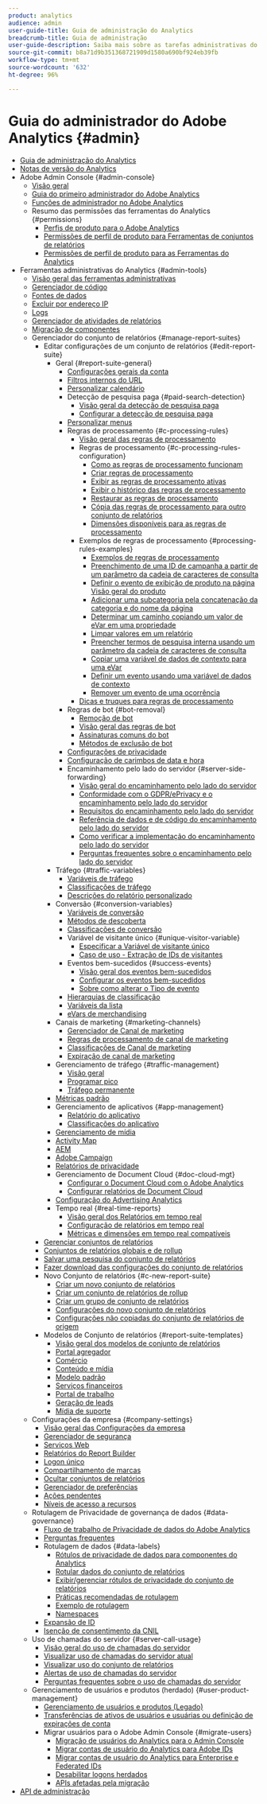 ```yaml
---
product: analytics
audience: admin
user-guide-title: Guia de administração do Analytics
breadcrumb-title: Guia de administração
user-guide-description: Saiba mais sobre as tarefas administrativas do Analytics, como gerenciar usuários e produtos no Admin Console da Experience Cloud, configurar conjuntos de relatórios e muito mais.
source-git-commit: b8a71d9b351368721909d1580a690bf924eb39fb
workflow-type: tm+mt
source-wordcount: '632'
ht-degree: 96%

---
```



# Guia do administrador do Adobe Analytics {#admin}

+ [Guia de administração do Analytics](home.md)
+ [Notas de versão do Analytics](https://experienceleague.adobe.com/docs/analytics/release-notes/latest.html?lang=pt-BR)
+ Adobe Admin Console {#admin-console}
   + [Visão geral](admin-console/home.md)
   + [Guia do primeiro administrador do Adobe Analytics](admin-console/first-admin-guide.md)
   + [Funções de administrador no Adobe Analytics](admin-console/admin-roles-in-analytics.md)
   + Resumo das permissões das ferramentas do Analytics {#permissions}
      + [Perfis de produto para o Adobe Analytics](admin-console/permissions/product-profile.md)
      + [Permissões de perfil de produto para Ferramentas de conjuntos de relatórios](admin-console/permissions/report-suite-tools.md)
      + [Permissões de perfil de produto para as Ferramentas do Analytics](admin-console/permissions/analytics-tools.md)
+ Ferramentas administrativas do Analytics {#admin-tools}
   + [Visão geral das ferramentas administrativas](admin/c-admin-tools.md)
   + [Gerenciador de código](admin/code-manager-admin.md)
   + [Fontes de dados](admin/data-sources.md)
   + [Excluir por endereço IP](admin/exclude-ip.md)
   + [Logs](admin/logs.md)
   + [Gerenciador de atividades de relatórios](admin/reporting-activity.md)
   + [Migração de componentes](admin/component-migration.md)
   + Gerenciador do conjunto de relatórios {#manage-report-suites}
      + Editar configurações de um conjunto de relatórios {#edit-report-suite}
         + Geral {#report-suite-general}
            + [Configurações gerais da conta](admin/c-manage-report-suites/c-edit-report-suites/general/general-acct-settings-admin.md)
            + [Filtros internos do URL](admin/c-manage-report-suites/c-edit-report-suites/general/internal-url-filter-admin.md)
            + [Personalizar calendário](admin/c-manage-report-suites/c-edit-report-suites/general/custom-calendar.md)
            + Detecção de pesquisa paga {#paid-search-detection}
               + [Visão geral da detecção de pesquisa paga](admin/c-manage-report-suites/c-edit-report-suites/general/paid-search-detection/paid-search-detection.md)
               + [Configurar a detecção de pesquisa paga](admin/c-manage-report-suites/c-edit-report-suites/general/paid-search-detection/t-paid-search-detection.md)
            + [Personalizar menus](admin/c-manage-report-suites/c-edit-report-suites/general/customize-menus.md)
            + Regras de processamento {#c-processing-rules}
               + [Visão geral das regras de processamento](admin/c-manage-report-suites/c-edit-report-suites/general/c-processing-rules/processing-rules.md)
               + Regras de processamento {#c-processing-rules-configuration}
                  + [Como as regras de processamento funcionam](admin/c-manage-report-suites/c-edit-report-suites/general/c-processing-rules/c-processing-rules-configuration/processing-rules-about.md)
                  + [Criar regras de processamento](admin/c-manage-report-suites/c-edit-report-suites/general/c-processing-rules/c-processing-rules-configuration/t-processing-rules.md)
                  + [Exibir as regras de processamento ativas](admin/c-manage-report-suites/c-edit-report-suites/general/c-processing-rules/c-processing-rules-configuration/t-processing-rules-view.md)
                  + [Exibir o histórico das regras de processamento](admin/c-manage-report-suites/c-edit-report-suites/general/c-processing-rules/c-processing-rules-configuration/t-processing-rule-view-history.md)
                  + [Restaurar as regras de processamento](admin/c-manage-report-suites/c-edit-report-suites/general/c-processing-rules/c-processing-rules-configuration/t-processing-rules-restore.md)
                  + [Cópia das regras de processamento para outro conjunto de relatórios](admin/c-manage-report-suites/c-edit-report-suites/general/c-processing-rules/c-processing-rules-configuration/t-processing-rules-copy-to-rs.md)
                  + [Dimensões disponíveis para as regras de processamento](admin/c-manage-report-suites/c-edit-report-suites/general/c-processing-rules/processing-rule-dimensions.md)
               + Exemplos de regras de processamento {#processing-rules-examples}
                  + [Exemplos de regras de processamento](admin/c-manage-report-suites/c-edit-report-suites/general/c-processing-rules/processing-rules-examples/processing-rules-examples.md)
                  + [Preenchimento de uma ID de campanha a partir de um parâmetro da cadeia de caracteres de consulta](admin/c-manage-report-suites/c-edit-report-suites/general/c-processing-rules/processing-rules-examples/processing-rules-populate-campaign-id.md)
                  + [Definir o evento de exibição de produto na página Visão geral do produto](admin/c-manage-report-suites/c-edit-report-suites/general/c-processing-rules/processing-rules-examples/setting-the-product-view-event.md)
                  + [Adicionar uma subcategoria pela concatenação da categoria e do nome da página](admin/c-manage-report-suites/c-edit-report-suites/general/c-processing-rules/processing-rules-examples/subcategory-concatenating.md)
                  + [Determinar um caminho copiando um valor de eVar em uma propriedade](admin/c-manage-report-suites/c-edit-report-suites/general/c-processing-rules/processing-rules-examples/processing-rules-determining-path.md)
                  + [Limpar valores em um relatório](admin/c-manage-report-suites/c-edit-report-suites/general/c-processing-rules/processing-rules-examples/clean-up-values-in-a-report.md)
                  + [Preencher termos de pesquisa interna usando um parâmetro da cadeia de caracteres de consulta](admin/c-manage-report-suites/c-edit-report-suites/general/c-processing-rules/processing-rules-examples/processing-rules-populating-internal-search.md)
                  + [Copiar uma variável de dados de contexto para uma eVar](admin/c-manage-report-suites/c-edit-report-suites/general/c-processing-rules/processing-rules-examples/processing-rules-copy-context-data.md)
                  + [Definir um evento usando uma variável de dados de contexto](admin/c-manage-report-suites/c-edit-report-suites/general/c-processing-rules/processing-rules-examples/processing-rules-copy-context-data-event.md)
                  + [Remover um evento de uma ocorrência](admin/c-manage-report-suites/c-edit-report-suites/general/c-processing-rules/processing-rules-examples/processing-rules-remove-event.md)
               + [Dicas e truques para regras de processamento](admin/c-manage-report-suites/c-edit-report-suites/general/c-processing-rules/processing-rules-tips.md)
            + Regras de bot {#bot-removal}
               + [Remoção de bot](admin/c-manage-report-suites/c-edit-report-suites/general/bot-removal/bot-removal.md)
               + [Visão geral das regras de bot](admin/c-manage-report-suites/c-edit-report-suites/general/bot-removal/bot-rules.md)
               + [Assinaturas comuns do bot](admin/c-manage-report-suites/c-edit-report-suites/general/bot-removal/bot-signatures.md)
               + [Métodos de exclusão de bot](admin/c-manage-report-suites/c-edit-report-suites/general/bot-removal/bot-exclusion-methods.md)
            + [Configurações de privacidade](admin/c-manage-report-suites/c-edit-report-suites/general/privacy-settings.md)
            + [Configuração de carimbos de data e hora](admin/c-manage-report-suites/c-edit-report-suites/general/timestamp-optional.md)
            + Encaminhamento pelo lado do servidor {#server-side-forwarding}
               + [Visão geral do encaminhamento pelo lado do servidor](admin/c-manage-report-suites/c-edit-report-suites/general/c-server-side-forwarding/ssf.md)
               + [Conformidade com o GDPR/ePrivacy e o encaminhamento pelo lado do servidor](admin/c-manage-report-suites/c-edit-report-suites/general/c-server-side-forwarding/ssf-gdpr.md)
               + [Requisitos do encaminhamento pelo lado do servidor](admin/c-manage-report-suites/c-edit-report-suites/general/c-server-side-forwarding/ssf-requirements.md)
               + [Referência de dados e de código do encaminhamento pelo lado do servidor](admin/c-manage-report-suites/c-edit-report-suites/general/c-server-side-forwarding/ssf-reference.md)
               + [Como verificar a implementação do encaminhamento pelo lado do servidor](admin/c-manage-report-suites/c-edit-report-suites/general/c-server-side-forwarding/ssf-verify.md)
               + [Perguntas frequentes sobre o encaminhamento pelo lado do servidor](admin/c-manage-report-suites/c-edit-report-suites/general/c-server-side-forwarding/ssf-faq.md)
         + Tráfego {#traffic-variables}
            + [Variáveis de tráfego](admin/c-manage-report-suites/c-edit-report-suites/c-traffic-variables/traffic-var.md)
            + [Classificações de tráfego](admin/c-manage-report-suites/c-edit-report-suites/c-traffic-variables/traffic-classifications.md)
            + [Descrições do relatório personalizado](admin/c-manage-report-suites/c-edit-report-suites/c-traffic-variables/custom-desc-admin.md)
         + Conversão {#conversion-variables}
            + [Variáveis de conversão](admin/c-manage-report-suites/c-edit-report-suites/conversion-var-admin/conversion-var-admin.md)
            + [Métodos de descoberta](admin/c-manage-report-suites/c-edit-report-suites/conversion-var-admin/finding-methods.md)
            + [Classificações de conversão](admin/c-manage-report-suites/c-edit-report-suites/conversion-var-admin/conversion-classifications.md)
            + Variável de visitante único {#unique-visitor-variable}
               + [Especificar a Variável de visitante único](admin/c-manage-report-suites/c-edit-report-suites/conversion-var-admin/unique-visitor-variable-admin/t-unique-visitor-variable.md)
               + [Caso de uso - Extração de IDs de visitantes](admin/c-manage-report-suites/c-edit-report-suites/conversion-var-admin/unique-visitor-variable-admin/extract-visitorids-usecase.md)
            + Eventos bem-sucedidos {#success-events}
               + [Visão geral dos eventos bem-sucedidos](admin/c-manage-report-suites/c-edit-report-suites/conversion-var-admin/c-success-events/success-event.md)
               + [Configurar os eventos bem-sucedidos](admin/c-manage-report-suites/c-edit-report-suites/conversion-var-admin/c-success-events/t-success-events.md)
               + [Sobre como alterar o Tipo de evento](admin/c-manage-report-suites/c-edit-report-suites/conversion-var-admin/c-success-events/event-type.md)
            + [Hierarquias de classificação](admin/c-manage-report-suites/c-edit-report-suites/conversion-var-admin/classification-hierarchies.md)
            + [Variáveis da lista](admin/c-manage-report-suites/c-edit-report-suites/conversion-var-admin/list-var-admin.md)
            + [eVars de merchandising](admin/c-manage-report-suites/c-edit-report-suites/conversion-var-admin/merchandising-evars.md)
         + Canais de marketing {#marketing-channels}
            + [Gerenciador de Canal de marketing](admin/c-manage-report-suites/c-edit-report-suites/marketing-channels/c-channels.md)
            + [Regras de processamento de canal de marketing](admin/c-manage-report-suites/c-edit-report-suites/marketing-channels/c-rules.md)
            + [Classificações de Canal de marketing](admin/c-manage-report-suites/c-edit-report-suites/marketing-channels/classifications-mchannel.md)
            + [Expiração de canal de marketing](admin/c-manage-report-suites/c-edit-report-suites/marketing-channels/visitor-engagement.md)
         + Gerenciamento de tráfego {#traffic-management}
            + [Visão geral](admin/c-manage-report-suites/c-edit-report-suites/c-traffic-management/traffic-management.md)
            + [Programar pico](admin/c-manage-report-suites/c-edit-report-suites/c-traffic-management/t-traffic-schedule-spike.md)
            + [Tráfego permanente](admin/c-manage-report-suites/c-edit-report-suites/c-traffic-management/t-traffic-permanent.md)
         + [Métricas padrão](admin/c-manage-report-suites/c-edit-report-suites/default-metrics.md)
         + Gerenciamento de aplicativos {#app-management}
            + [Relatório do aplicativo](admin/c-manage-report-suites/c-edit-report-suites/app-reporting.md)
            + [Classificações do aplicativo](admin/c-manage-report-suites/c-edit-report-suites/app-classifications.md)
         + [Gerenciamento de mídia](admin/c-manage-report-suites/c-edit-report-suites/media-management.md)
         + [Activity Map](admin/c-manage-report-suites/c-edit-report-suites/activity-map.md)
         + [AEM](admin/c-manage-report-suites/c-edit-report-suites/adobe-experience-manager.md)
         + [Adobe Campaign](admin/c-manage-report-suites/c-edit-report-suites/adobe-campaign.md)
         + [Relatórios de privacidade](admin/c-manage-report-suites/c-edit-report-suites/privacy-reporting.md)
         + Gerenciamento de Document Cloud {#doc-cloud-mgt}
            + [Configurar o Document Cloud com o Adobe Analytics](admin/c-manage-report-suites/c-edit-report-suites/document-cloud-mgt.md)
            + [Configurar relatórios de Document Cloud](admin/c-manage-report-suites/c-edit-report-suites/document-cloud-config.md)
         + [Configuração do Advertising Analytics](admin/c-manage-report-suites/c-edit-report-suites/advertising-analytics-config.md)
         + Tempo real {#real-time-reports}
            + [Visão geral dos Relatórios em tempo real](admin/c-manage-report-suites/c-edit-report-suites/realtime/realtime.md)
            + [Configuração de relatórios em tempo real](admin/c-manage-report-suites/c-edit-report-suites/realtime/t-realtime-admin.md)
            + [Métricas e dimensões em tempo real compatíveis](admin/c-manage-report-suites/c-edit-report-suites/realtime/realtime-metrics.md)
      + [Gerenciar conjuntos de relatórios](admin/c-manage-report-suites/report-suites-admin.md)
      + [Conjuntos de relatórios globais e de rollup](admin/c-manage-report-suites/rollup-report-suite.md)
      + [Salvar uma pesquisa do conjunto de relatórios](admin/c-manage-report-suites/t-report-suite-saved-search.md)
      + [Fazer download das configurações do conjunto de relatórios](admin/c-manage-report-suites/t-download-rs-settings.md)
      + Novo Conjunto de relatórios {#c-new-report-suite}
         + [Criar um novo conjunto de relatórios](admin/c-manage-report-suites/c-new-report-suite/t-create-a-report-suite.md)
         + [Criar um conjunto de relatórios de rollup](admin/c-manage-report-suites/c-new-report-suite/t-rollups.md)
         + [Criar um grupo de conjunto de relatórios](admin/c-manage-report-suites/c-new-report-suite/t-create-rs-group.md)
         + [Configurações do novo conjunto de relatórios](admin/c-manage-report-suites/c-new-report-suite/new-report-suite.md)
         + [Configurações não copiadas do conjunto de relatórios de origem](admin/c-manage-report-suites/c-new-report-suite/settings-not-copied-from-rs.md)
      + Modelos de Conjunto de relatórios {#report-suite-templates}
         + [Visão geral dos modelos de conjunto de relatórios](admin/c-manage-report-suites/c-report-suite-templates/report-suite-templates.md)
         + [Portal agregador](admin/c-manage-report-suites/c-report-suite-templates/aggregator-portal.md)
         + [Comércio](admin/c-manage-report-suites/c-report-suite-templates/commerce-admin.md)
         + [Conteúdo e mídia](admin/c-manage-report-suites/c-report-suite-templates/content-media.md)
         + [Modelo padrão](admin/c-manage-report-suites/c-report-suite-templates/default-rs-template.md)
         + [Serviços financeiros](admin/c-manage-report-suites/c-report-suite-templates/financial-services.md)
         + [Portal de trabalho](admin/c-manage-report-suites/c-report-suite-templates/job-portal.md)
         + [Geração de leads](admin/c-manage-report-suites/c-report-suite-templates/lead-generation.md)
         + [Mídia de suporte](admin/c-manage-report-suites/c-report-suite-templates/support-media.md)
   + Configurações da empresa {#company-settings}
      + [Visão geral das Configurações da empresa](admin/company/c-company-settings.md)
      + [Gerenciador de segurança](admin/company/security-manager.md)
      + [Serviços Web](admin/company/web-services-admin.md)
      + [Relatórios do Report Builder](admin/company/report-builder-reports-admin.md)
      + [Logon único](admin/company/single-signon-admin.md)
      + [Compartilhamento de marcas](admin/company/co-branding-admin.md)
      + [Ocultar conjuntos de relatórios](admin/company/c-hide-report-suites.md)
      + [Gerenciador de preferências](admin/company/preferences-manager.md)
      + [Ações pendentes](admin/company/pending-actions-admin.md)
      + [Níveis de acesso a recursos](admin/company/feature-access-levels.md)
   + Rotulagem de Privacidade de governança de dados {#data-governance}
      + [Fluxo de trabalho de Privacidade de dados do Adobe Analytics](admin/c-data-governance/an-gdpr-workflow.md)
      + [Perguntas frequentes](admin/c-data-governance/gdpr-faq.md)
      + Rotulagem de dados {#data-labels}
         + [Rótulos de privacidade de dados para componentes do Analytics](admin/c-data-governance/data-labeling/gdpr-labels.md)
         + [Rotular dados do conjunto de relatórios](admin/c-data-governance/data-labeling/gdpr-setup-reportsuite.md)
         + [Exibir/gerenciar rótulos de privacidade do conjunto de relatórios](admin/c-data-governance/data-labeling/gdpr-view-settings.md)
         + [Práticas recomendadas de rotulagem](admin/c-data-governance/data-labeling/gdpr-analytics-ids.md)
         + [Exemplo de rotulagem](admin/c-data-governance/data-labeling/gdpr-labeling-example.md)
         + [Namespaces](admin/c-data-governance/data-labeling/gdpr-namespaces.md)
      + [Expansão de ID](admin/c-data-governance/gdpr-id-expansion.md)
      + [Isenção de consentimento da CNIL](admin/c-data-governance/cnil-consent-exemption.md)
   + Uso de chamadas do servidor {#server-call-usage}
      + [Visão geral do uso de chamadas do servidor](admin/c-server-call-usage/overage-overview.md)
      + [Visualizar uso de chamadas do servidor atual](admin/c-server-call-usage/server-call-usage-dashboard.md)
      + [Visualizar uso do conjunto de relatórios](admin/c-server-call-usage/report-suite-usage.md)
      + [Alertas de uso de chamadas do servidor](admin/c-server-call-usage/scu-alerts.md)
      + [Perguntas frequentes sobre o uso de chamadas do servidor](admin/c-server-call-usage/overage-faq.md)
   + Gerenciamento de usuários e produtos (herdado) {#user-product-management}
      + [Gerenciamento de usuários e produtos  (Legado)](admin/user-management2/user-management.md)
      + [Transferências de ativos de usuários e usuárias ou definição de expirações de conta](admin/user-management2/users-assets.md)
      + Migrar usuários para o Adobe Admin Console {#migrate-users}
         + [Migração de usuários do Analytics para o Admin Console](admin/user-management2/user-migration/c-migration-tool.md)
         + [Migrar contas de usuário do Analytics para Adobe IDs](admin/user-management2/user-migration/t-migrate-users.md)
         + [Migrar contas de usuário do Analytics para Enterprise e Federated IDs](admin/user-management2/user-migration/migrate-enterprise.md)
         + [Desabilitar logons herdados](admin/user-management2/user-migration/t-disable-legacy-login.md)
         + [APIs afetadas pela migração](admin/user-management2/user-migration/developer.md)
+ [API de administração](c-admin-api/c-admin-api.md)

